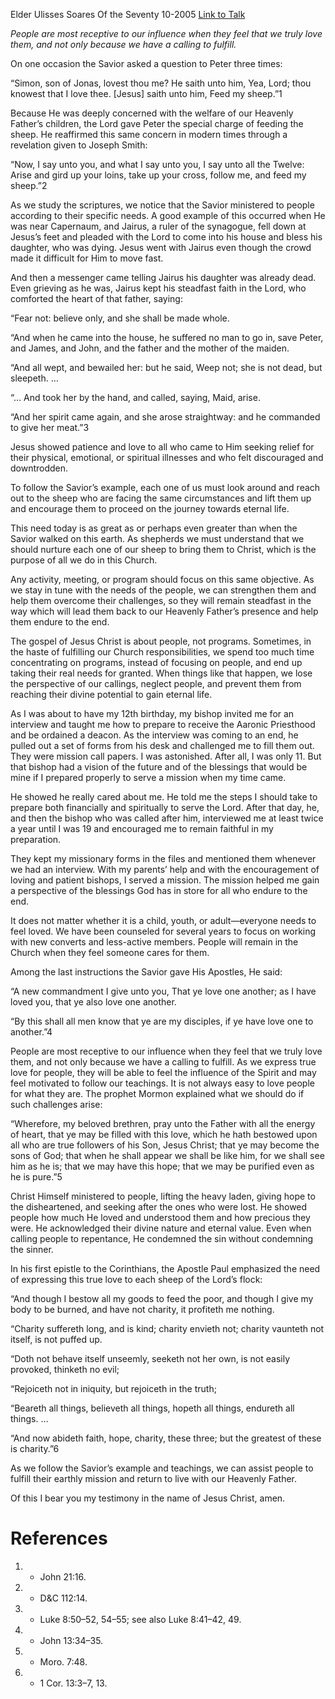 Elder Ulisses Soares
Of the Seventy
10-2005
[Link to Talk](https://www.churchofjesuschrist.org/study/general-conference/2005/10/feed-my-sheep?lang=eng)

_People are most receptive to our influence when they feel that we truly love them, and not only because we have a calling to fulfill._

On one occasion the Savior asked a question to Peter three times:

“Simon, son of Jonas, lovest thou me? He saith unto him, Yea, Lord; thou knowest that I love thee. [Jesus] saith unto him, Feed my sheep.”1

Because He was deeply concerned with the welfare of our Heavenly Father’s children, the Lord gave Peter the special charge of feeding the sheep. He reaffirmed this same concern in modern times through a revelation given to Joseph Smith:

“Now, I say unto you, and what I say unto you, I say unto all the Twelve: Arise and gird up your loins, take up your cross, follow me, and feed my sheep.”2

As we study the scriptures, we notice that the Savior ministered to people according to their specific needs. A good example of this occurred when He was near Capernaum, and Jairus, a ruler of the synagogue, fell down at Jesus’s feet and pleaded with the Lord to come into his house and bless his daughter, who was dying. Jesus went with Jairus even though the crowd made it difficult for Him to move fast.

And then a messenger came telling Jairus his daughter was already dead. Even grieving as he was, Jairus kept his steadfast faith in the Lord, who comforted the heart of that father, saying:

“Fear not: believe only, and she shall be made whole.

“And when he came into the house, he suffered no man to go in, save Peter, and James, and John, and the father and the mother of the maiden.

“And all wept, and bewailed her: but he said, Weep not; she is not dead, but sleepeth. …

“… And took her by the hand, and called, saying, Maid, arise.

“And her spirit came again, and she arose straightway: and he commanded to give her meat.”3

Jesus showed patience and love to all who came to Him seeking relief for their physical, emotional, or spiritual illnesses and who felt discouraged and downtrodden.

To follow the Savior’s example, each one of us must look around and reach out to the sheep who are facing the same circumstances and lift them up and encourage them to proceed on the journey towards eternal life.

This need today is as great as or perhaps even greater than when the Savior walked on this earth. As shepherds we must understand that we should nurture each one of our sheep to bring them to Christ, which is the purpose of all we do in this Church.

Any activity, meeting, or program should focus on this same objective. As we stay in tune with the needs of the people, we can strengthen them and help them overcome their challenges, so they will remain steadfast in the way which will lead them back to our Heavenly Father’s presence and help them endure to the end.

The gospel of Jesus Christ is about people, not programs. Sometimes, in the haste of fulfilling our Church responsibilities, we spend too much time concentrating on programs, instead of focusing on people, and end up taking their real needs for granted. When things like that happen, we lose the perspective of our callings, neglect people, and prevent them from reaching their divine potential to gain eternal life.

As I was about to have my 12th birthday, my bishop invited me for an interview and taught me how to prepare to receive the Aaronic Priesthood and be ordained a deacon. As the interview was coming to an end, he pulled out a set of forms from his desk and challenged me to fill them out. They were mission call papers. I was astonished. After all, I was only 11. But that bishop had a vision of the future and of the blessings that would be mine if I prepared properly to serve a mission when my time came.

He showed he really cared about me. He told me the steps I should take to prepare both financially and spiritually to serve the Lord. After that day, he, and then the bishop who was called after him, interviewed me at least twice a year until I was 19 and encouraged me to remain faithful in my preparation.

They kept my missionary forms in the files and mentioned them whenever we had an interview. With my parents’ help and with the encouragement of loving and patient bishops, I served a mission. The mission helped me gain a perspective of the blessings God has in store for all who endure to the end.

It does not matter whether it is a child, youth, or adult—everyone needs to feel loved. We have been counseled for several years to focus on working with new converts and less-active members. People will remain in the Church when they feel someone cares for them.

Among the last instructions the Savior gave His Apostles, He said:

“A new commandment I give unto you, That ye love one another; as I have loved you, that ye also love one another.

“By this shall all men know that ye are my disciples, if ye have love one to another.”4

People are most receptive to our influence when they feel that we truly love them, and not only because we have a calling to fulfill. As we express true love for people, they will be able to feel the influence of the Spirit and may feel motivated to follow our teachings. It is not always easy to love people for what they are. The prophet Mormon explained what we should do if such challenges arise:

“Wherefore, my beloved brethren, pray unto the Father with all the energy of heart, that ye may be filled with this love, which he hath bestowed upon all who are true followers of his Son, Jesus Christ; that ye may become the sons of God; that when he shall appear we shall be like him, for we shall see him as he is; that we may have this hope; that we may be purified even as he is pure.”5

Christ Himself ministered to people, lifting the heavy laden, giving hope to the disheartened, and seeking after the ones who were lost. He showed people how much He loved and understood them and how precious they were. He acknowledged their divine nature and eternal value. Even when calling people to repentance, He condemned the sin without condemning the sinner.

In his first epistle to the Corinthians, the Apostle Paul emphasized the need of expressing this true love to each sheep of the Lord’s flock:

“And though I bestow all my goods to feed the poor, and though I give my body to be burned, and have not charity, it profiteth me nothing.

“Charity suffereth long, and is kind; charity envieth not; charity vaunteth not itself, is not puffed up.

“Doth not behave itself unseemly, seeketh not her own, is not easily provoked, thinketh no evil;

“Rejoiceth not in iniquity, but rejoiceth in the truth;

“Beareth all things, believeth all things, hopeth all things, endureth all things. …

“And now abideth faith, hope, charity, these three; but the greatest of these is charity.”6

As we follow the Savior’s example and teachings, we can assist people to fulfill their earthly mission and return to live with our Heavenly Father.

Of this I bear you my testimony in the name of Jesus Christ, amen.

# References
1. - John 21:16.
2. - D&C 112:14.
3. - Luke 8:50–52, 54–55; see also Luke 8:41–42, 49.
4. - John 13:34–35.
5. - Moro. 7:48.
6. - 1 Cor. 13:3–7, 13.